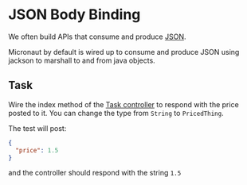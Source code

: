 # JSON Body Binding

We often build APIs that consume and produce [JSON](https://en.wikipedia.org/wiki/JSON#Syntax).

Micronaut by default is wired up to consume and produce JSON using jackson to marshall to and from java objects.

## Task

Wire the index method of the [Task controller](course://lesson1/json-binding/src/task/Task.java) to respond with the price posted to it. You can change the type from `String` to `PricedThing`.

The test will post:
```json
{
  "price": 1.5
}
```

and the controller should respond with the string `1.5`